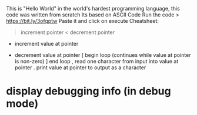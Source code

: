 This is "Hello World" in the world's hardest programming language, this code was written from scratch
Its based on ASCII Code
Run the code > https://bit.ly/3ofqptw
Paste it and click on execute
Cheatsheet:
>	increment pointer
<	decrement pointer
+	increment value at pointer
-	decrement value at pointer
[	begin loop (continues while value at pointer is non-zero)
]	end loop
,	read one character from input into value at pointer
.	print value at pointer to output as a character
#	display debugging info (in debug mode)

